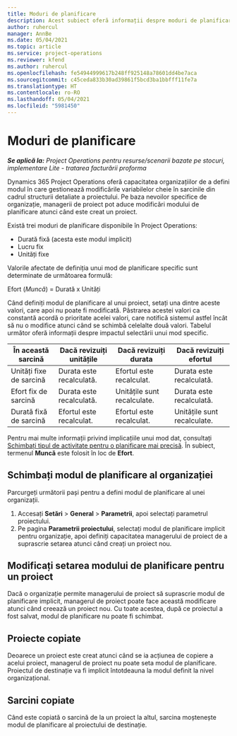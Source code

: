 ```yaml
---
title: Moduri de planificare
description: Acest subiect oferă informații despre moduri de planificare.
author: ruhercul
manager: AnnBe
ms.date: 05/04/2021
ms.topic: article
ms.service: project-operations
ms.reviewer: kfend
ms.author: ruhercul
ms.openlocfilehash: fe54944999617b248ff925148a78601dd4be7aca
ms.sourcegitcommit: c45ceda833b30ad39861f5bcd3ba1bbfff11fe7a
ms.translationtype: HT
ms.contentlocale: ro-RO
ms.lasthandoff: 05/04/2021
ms.locfileid: "5981450"
---
```

# <a name="scheduling-modes"></a>Moduri de planificare

_**Se aplică la:** Project Operations pentru resurse/scenarii bazate pe stocuri, implementare Lite - tratarea facturării proforma_


Dynamics 365 Project Operations oferă capacitatea organizațiilor de a defini modul în care gestionează modificările variabilelor cheie în sarcinile din cadrul structurii detaliate a proiectului. Pe baza nevoilor specifice de organizație, managerii de proiect pot aduce modificări modului de planificare atunci când este creat un proiect.

Există trei moduri de planificare disponibile în Project Operations:

  - Durată fixă (acesta este modul implicit)
  - Lucru fix
  - Unități fixe

Valorile afectate de definiția unui mod de planificare specific sunt determinate de următoarea formulă:

  Efort (*Muncă*) = Durată x Unități

Când definiți modul de planificare al unui proiect, setați una dintre aceste valori, care apoi nu poate fi modificată. Păstrarea acestei valori ca constantă acordă o prioritate acelei valori, care notifică sistemul astfel încât să nu o modifice atunci când se schimbă celelalte două valori. Tabelul următor oferă informații despre impactul selectării unui mod specific.

| **În această sarcină**             | **Dacă revizuiți unitățile**   | **Dacă revizuiți durata** | **Dacă revizuiți efortul**  |
|----------------------|---------------------------|----------------------------|---------------------------|
| Unități fixe de sarcină     | Durata este recalculată. | Efortul este recalculat.    | Durata este recalculată. |
| Efort fix de sarcină    | Durata este recalculată. | Unitățile sunt recalculate.    | Durata este recalculată. |
| Durată fixă de sarcină  | Efortul este recalculat.   | Efortul este recalculat.    | Unitățile sunt recalculate.   |

Pentru mai multe informații privind implicațiile unui mod dat, consultați [Schimbați tipul de activitate pentru o planificare mai precisă](https://support.microsoft.com/en-us/office/change-the-task-type-for-more-accurate-scheduling-b0b969ad-45bc-4e9e-8967-435587548a72). În subiect, termenul **Muncă** este folosit în loc de **Efort**.

## <a name="change-the-organizations-scheduling-mode"></a>Schimbați modul de planificare al organizației

Parcurgeți următorii pași pentru a defini modul de planificare al unei organizații.

1. Accesați **Setări** \> **General** \> **Parametrii**, apoi selectați parametrul proiectului. 
2. Pe pagina **Parametrii proiectului**, selectați modul de planificare implicit pentru organizație, apoi definiți capacitatea managerului de proiect de a suprascrie setarea atunci când creați un proiect nou.

## <a name="change-the-scheduling-mode-setting-on-a-project"></a>Modificați setarea modului de planificare pentru un proiect

Dacă o organizație permite managerului de proiect să suprascrie modul de planificare implicit, managerul de proiect poate face această modificare atunci când creează un proiect nou. Cu toate acestea, după ce proiectul a fost salvat, modul de planificare nu poate fi schimbat.

## <a name="copied-projects"></a>Proiecte copiate

Deoarece un proiect este creat atunci când se ia acțiunea de copiere a acelui proiect, managerul de proiect nu poate seta modul de planificare. Proiectul de destinație va fi implicit întotdeauna la modul definit la nivel organizațional.

## <a name="copied-tasks"></a>Sarcini copiate

Când este copiată o sarcină de la un proiect la altul, sarcina moștenește modul de planificare al proiectului de destinație.
